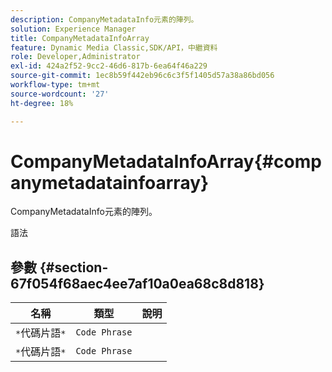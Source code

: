 ```yaml
---
description: CompanyMetadataInfo元素的陣列。
solution: Experience Manager
title: CompanyMetadataInfoArray
feature: Dynamic Media Classic,SDK/API，中繼資料
role: Developer,Administrator
exl-id: 424a2f52-9cc2-46d6-817b-6ea64f46a229
source-git-commit: 1ec8b59f442eb96c6c3f5f1405d57a38a86bd056
workflow-type: tm+mt
source-wordcount: '27'
ht-degree: 18%

---
```


# CompanyMetadataInfoArray{#companymetadatainfoarray}

CompanyMetadataInfo元素的陣列。

語法

## 參數 {#section-67f054f68aec4ee7af10a0ea68c8d818}

| 名稱 | 類型 | 說明 |
|---|---|---|
| `*`代碼片語`*` | `Code Phrase` |  |
| `*`代碼片語`*` | `Code Phrase` |  |

